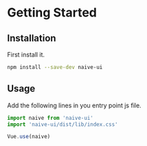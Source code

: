 <!--no-demo-->
# Getting Started

## Installation
First install it.

```bash
npm install --save-dev naive-ui
```

## Usage
Add the following lines in you entry point js file.
```js
import naive from 'naive-ui'
import 'naive-ui/dist/lib/index.css'

Vue.use(naive)
```